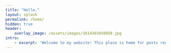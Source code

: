 ```yaml
---
title: "Hello."
layout: splash
permalink: /home/
hidden: true
header:
    overlay_image: /assets/images/1614303458958.jpg
intro:
    - excerpt: 'Welcome to my website! This place is home for posts regarding my projects, ideas, and write-ups. Feel free to look around and browse what I've got.
---
```

